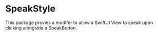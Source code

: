 # SpeakStyle

This package provies a modifer to allow a SwiftUI View to speak upon clicking alongside a SpeakButton.
